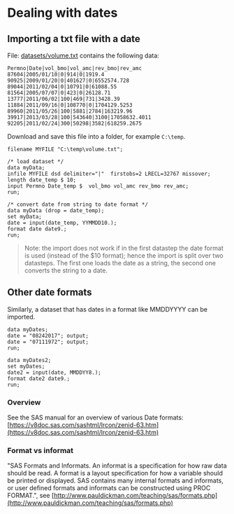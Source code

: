 # Dealing with dates

## Importing a txt file with a date

File: [datasets/volume.txt](datasets/volume.txt) contains the following data: 

```
Permno|Date|vol_bmo|vol_amc|rev_bmo|rev_amc
87604|2005/01/10|0|914|0|1919.4
90925|2009/01/20|0|401627|0|6552574.728
89044|2011/02/04|0|10791|0|61088.55
81564|2005/07/07|0|423|0|26128.71
13777|2011/06/02|100|469|731|3428.39
11884|2011/09/16|0|108770|0|1704129.5253
89960|2011/05/26|100|5881|2784|163219.96
39917|2013/03/28|100|543640|3100|17058632.4011
92205|2011/02/24|300|50298|3582|618259.2675
```

Download and save this file into a folder, for example `C:\temp`.

```SAS
filename MYFILE "C:\temp\volume.txt";

/* load dataset */
data myData;
infile MYFILE dsd delimiter="|"  firstobs=2 LRECL=32767 missover;
length date_temp $ 10;
input Permno Date_temp $  vol_bmo vol_amc rev_bmo rev_amc;
run;

/* convert date from string to date format */
data myData (drop = date_temp);
set myData;
date = input(date_temp, YYMMDD10.);
format date date9.;
run;
```

> Note: the import does not work if in the first datastep the date format is used (instead of the $10 format); hence the import is split over two datasteps. The first one loads the date as a string, the second one converts the string to a date.

## Other date formats

Similarly, a dataset that has dates in a format like MMDDYYYY can be imported.

```SAS
data myDates;
date = "08242017"; output;
date = "07111972"; output;
run; 

data myDates2;
set myDates;
date2 = input(date, MMDDYY8.);
format date2 date9.;
run;
```

### Overview

See the SAS manual for an overview of various Date formats: [https://v8doc.sas.com/sashtml/lrcon/zenid-63.htm](https://v8doc.sas.com/sashtml/lrcon/zenid-63.htm)


### Format vs informat

"SAS Formats and Informats. An informat is a specification for how raw data should be read. A format is a layout specification for how a variable should be printed or displayed. SAS contains many internal formats and informats, or user defined formats and informats can be constructed using PROC FORMAT.", see [http://www.pauldickman.com/teaching/sas/formats.php](http://www.pauldickman.com/teaching/sas/formats.php)

